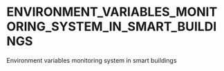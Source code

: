# ENVIRONMENT_VARIABLES_MONITORING_SYSTEM_IN_SMART_BUILDINGS
 Environment variables monitoring system in smart buildings
